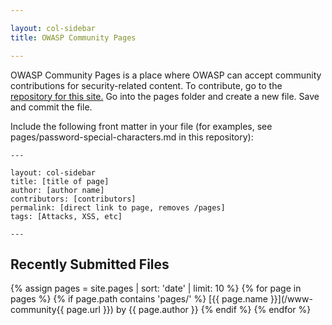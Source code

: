 ```yaml
---

layout: col-sidebar
title: OWASP Community Pages

---
```


OWASP Community Pages is a place where OWASP can accept community contributions for security-related content.
To contribute, go to the [repository for this site.](https://github.com/OWASP/www-community)
Go into the pages folder and create a new file.  Save and commit the file. 

Include the following front matter in your file (for examples, see pages/password-special-characters.md in this repository):

    ---

    layout: col-sidebar
    title: [title of page]
    author: [author name]
    contributors: [contributors]
    permalink: [direct link to page, removes /pages]
    tags: [Attacks, XSS, etc]
    
    ---

## Recently Submitted Files
{% assign pages = site.pages | sort: 'date' | limit: 10 %}
{% for page in pages %}
{% if page.path contains 'pages/' %}
[{{ page.name }}](/www-community{{ page.url }}) by {{ page.author }}
{% endif %}
{% endfor %}
